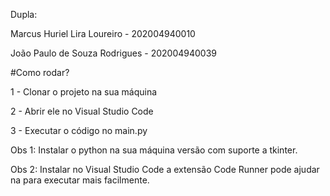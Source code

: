 Dupla: 

Marcus Huriel Lira Loureiro - 202004940010

João Paulo de Souza Rodrigues - 202004940039

#Como rodar?

1 - Clonar o projeto na sua máquina


2 - Abrir ele no Visual Studio Code


3 - Executar o código no main.py

Obs 1: Instalar o python na sua máquina versão com suporte a tkinter.


Obs 2: Instalar no Visual Studio Code a extensão Code Runner pode ajudar na para executar mais facilmente.
